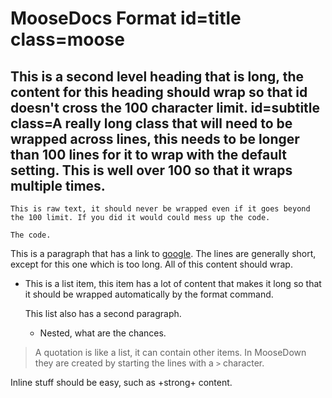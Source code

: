 # MooseDocs Format id=title class=moose

## This is a second level heading that is long, the content for this heading should wrap so that id doesn't cross the 100 character limit. id=subtitle class=A really long class that will need to be wrapped across lines, this needs to be longer than 100 lines for it to wrap with the default setting. This is well over 100 so that it wraps multiple times.

```text
This is raw text, it should never be wrapped even if it goes beyond the 100 limit. If you did it would could mess up the code.
```

```text class=a really long class name that will get wrapped to the next line because it is so crazy long, it should take many a line.
The code.
```


This is a paragraph
that has
a link to [google]. The lines are generally short, except for this one which is too long. All of this content should
wrap.

- This is a list item, this item has a lot of content that makes it long so that it should be wrapped automatically by the format command.

  This list also has a second paragraph.

  - Nested, what are the chances.


> A quotation is like a list, it can contain other items. In MooseDown they are created by starting the lines
> with a `>` character.

Inline stuff should be easy, such as +strong+ content.

[google]: https://www.google.com
